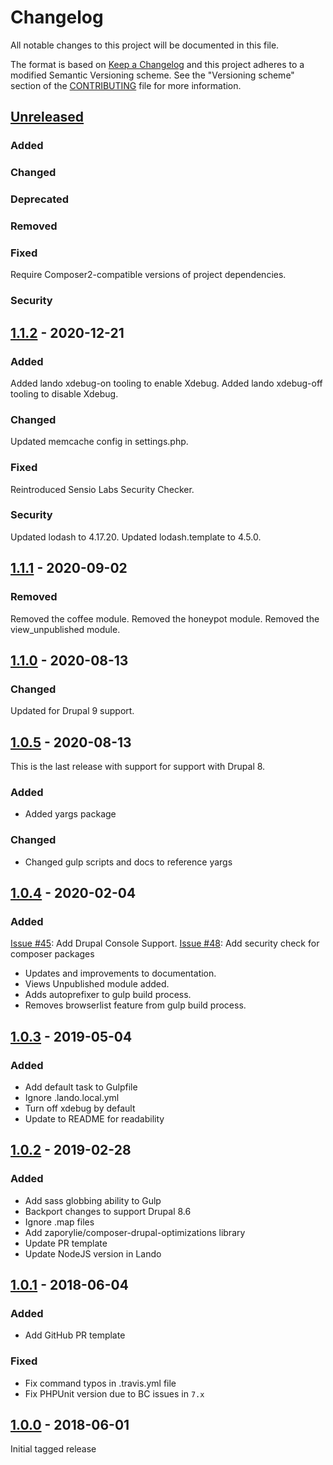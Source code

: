 # Changelog
All notable changes to this project will be documented in this file.

The format is based on [Keep a Changelog][] and this project adheres to a
modified Semantic Versioning scheme. See the "Versioning scheme" section of the
[CONTRIBUTING][] file for more information.

[Keep a Changelog]: http://keepachangelog.com/
[CONTRIBUTING]: https://github.com/oomphinc/drupal-scaffold/docs/release-workflow.md#versioning-scheme

## [Unreleased]
### Added

### Changed

### Deprecated

### Removed

### Fixed
Require Composer2-compatible versions of project dependencies.

### Security

## [1.1.2] - 2020-12-21
### Added
Added lando xdebug-on tooling to enable Xdebug.
Added lando xdebug-off tooling to disable Xdebug.

### Changed
Updated memcache config in settings.php.

### Fixed
Reintroduced Sensio Labs Security Checker.

### Security
Updated lodash to 4.17.20.
Updated lodash.template to 4.5.0.

## [1.1.1] - 2020-09-02
### Removed
Removed the coffee module.
Removed the honeypot module.
Removed the view_unpublished module.

## [1.1.0] - 2020-08-13
### Changed
Updated for Drupal 9 support.

## [1.0.5] - 2020-08-13
This is the last release with support for support with Drupal 8.

### Added
- Added yargs package

### Changed
- Changed gulp scripts and docs to reference yargs


## [1.0.4] - 2020-02-04
### Added
[Issue #45](https://github.com/oomphinc/drupal-scaffold/issues/45): Add Drupal Console Support.
[Issue #48](https://github.com/oomphinc/drupal-scaffold/pull/48): Add security check for composer packages
- Updates and improvements to documentation.
- Views Unpublished module added.
- Adds autoprefixer to gulp build process.
- Removes browserlist feature from gulp build process.

## [1.0.3] - 2019-05-04
### Added
- Add default task to Gulpfile
- Ignore .lando.local.yml
- Turn off xdebug by default
- Update to README for readability

## [1.0.2] - 2019-02-28
### Added
- Add sass globbing ability to Gulp
- Backport changes to support Drupal 8.6
- Ignore .map files
- Add zaporylie/composer-drupal-optimizations library
- Update PR template
- Update NodeJS version in Lando

## [1.0.1] - 2018-06-04
### Added
- Add GitHub PR template

### Fixed
- Fix command typos in .travis.yml file
- Fix PHPUnit version due to BC issues in `7.x`

## [1.0.0] - 2018-06-01
Initial tagged release

[Unreleased]: https://github.com/oomphinc/drupal-scaffold/compare/1.1.2...HEAD
[1.1.2]: https://github.com/oomphinc/drupal-scaffold/compare/1.1.1...1.1.2
[1.1.1]: https://github.com/oomphinc/drupal-scaffold/compare/1.1.0...1.1.1
[1.1.0]: https://github.com/oomphinc/drupal-scaffold/compare/1.0.5...1.1.0
[1.0.5]: https://github.com/oomphinc/drupal-scaffold/compare/1.0.4...1.0.5
[1.0.4]: https://github.com/oomphinc/drupal-scaffold/compare/1.0.3...1.0.4
[1.0.3]: https://github.com/oomphinc/drupal-scaffold/compare/1.0.2...1.0.3
[1.0.2]: https://github.com/oomphinc/drupal-scaffold/compare/1.0.1...1.0.2
[1.0.1]: https://github.com/oomphinc/drupal-scaffold/compare/1.0.0...1.0.1
[1.0.0]: https://github.com/oomphinc/drupal-scaffold/releases/tag/1.0.0
